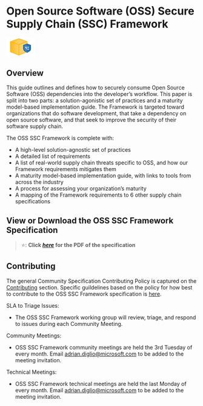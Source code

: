 # Open Source Software (OSS) Secure Supply Chain (SSC) Framework

<img alt="secure package icon" src="images/secure-package-icon.png" width=15%>

## Overview
This guide outlines and defines how to securely consume Open Source Software (OSS) dependencies into the developer’s workflow. This paper is split into two parts: a solution-agonistic set of practices and a maturity model-based implementation guide. The Framework is targeted toward organizations that do software development, that take a dependency on open source software, and that seek to improve the security of their software supply chain. 

The OSS SSC Framework is complete with: 

* A high-level solution-agnostic set of practices 
* A detailed list of requirements 
* A list of real-world supply chain threats specific to OSS, and how our Framework requirements mitigates them 
* A maturity model-based implementation guide, with links to tools from across the industry 
* A process for assessing your organization’s maturity 
* A mapping of the Framework requirements to 6 other supply chain specifications 

## View or Download the OSS SSC Framework Specification

> ⭐: **Click
> _[here](https://github.com/microsoft/oss-ssc-framework/blob/main/specification/Open_Source_Software_(OSS)_Secure_Supply_Chain_(SSC)_Framework.pdf)_ for the PDF of the specification**

## Contributing

The general Community Specification Contributing Policy is captured on the [Contributing](Contributing.md) section. Specific guildelines based on the policy for how best to contribute to the OSS SSC Framework specification is [here](https://github.com/microsoft/oss-ssc-framework/blob/main/specification/specification-README.md).

SLA to Triage Issues:
- The OSS SSC Framework working group will review, triage, and respond to issues during each Community Meeting.

Community Meetings:
- OSS SSC Framework community meetings are held the 3rd Tuesday of every month. Email adrian.diglio@microsoft.com to be added to the meeting invitation.

Technical Meetings:
- OSS SSC Framework technical meetings are held the last Monday of every month. Email adrian.diglio@microsoft.com to be added to the meeting invitation.
